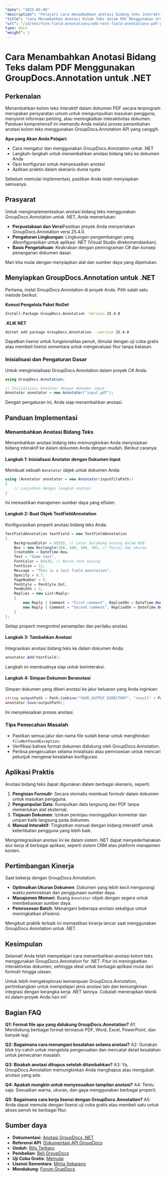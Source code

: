 ```yaml
---
"date": "2025-05-06"
"description": "Pelajari cara menambahkan anotasi bidang teks interaktif ke dokumen PDF Anda menggunakan GroupDocs.Annotation for .NET. Ikuti panduan langkah demi langkah ini untuk meningkatkan interaktivitas dokumen."
"title": "Cara Menambahkan Anotasi Kolom Teks dalam PDF Menggunakan GroupDocs.Annotation untuk .NET (Tutorial)"
"url": "/id/net/form-field-annotations/add-text-field-annotations-pdf-groupdocs-net/"
type: docs
"weight": 1
---
```


# Cara Menambahkan Anotasi Bidang Teks dalam PDF Menggunakan GroupDocs.Annotation untuk .NET

## Perkenalan

Menambahkan kolom teks interaktif dalam dokumen PDF secara terprogram merupakan persyaratan umum untuk mengumpulkan masukan pengguna, menyorot informasi penting, atau meningkatkan interaktivitas dokumen. Panduan komprehensif ini memandu Anda melalui proses penambahan anotasi kolom teks menggunakan GroupDocs.Annotation API yang canggih.

**Apa yang Akan Anda Pelajari:**
- Cara mengatur dan menggunakan GroupDocs.Annotation untuk .NET
- Langkah-langkah untuk menambahkan anotasi bidang teks ke dokumen Anda
- Opsi konfigurasi untuk menyesuaikan anotasi
- Aplikasi praktis dalam skenario dunia nyata

Sebelum memulai implementasi, pastikan Anda telah menyiapkan semuanya.

## Prasyarat

Untuk mengimplementasikan anotasi bidang teks menggunakan GroupDocs.Annotation untuk .NET, Anda memerlukan:
- **Perpustakaan dan Versi**Pastikan proyek Anda menyertakan GroupDocs.Annotation versi 25.4.0.
- **Pengaturan Lingkungan**: Lingkungan pengembangan yang dikonfigurasikan untuk aplikasi .NET (Visual Studio direkomendasikan).
- **Basis Pengetahuan**: Keakraban dengan pemrograman C# dan konsep penanganan dokumen dasar.

Mari kita mulai dengan menyiapkan alat dan sumber daya yang diperlukan.

## Menyiapkan GroupDocs.Annotation untuk .NET

Pertama, instal GroupDocs.Annotation di proyek Anda. Pilih salah satu metode berikut:

**Konsol Pengelola Paket NuGet**
```bash
Install-Package GroupDocs.Annotation -Version 25.4.0
```

**.KLIK NET**
```bash
dotnet add package GroupDocs.Annotation --version 25.4.0
```

Dapatkan lisensi untuk fungsionalitas penuh, dimulai dengan uji coba gratis atau membeli lisensi sementara untuk mengevaluasi fitur tanpa batasan.

### Inisialisasi dan Pengaturan Dasar

Untuk menginisialisasi GroupDocs.Annotation dalam proyek C# Anda:
```csharp
using GroupDocs.Annotation;

// Inisialisasi Anotator dengan dokumen input
Annotator annotator = new Annotator("input.pdf");
```
Dengan pengaturan ini, Anda siap menambahkan anotasi.

## Panduan Implementasi

### Menambahkan Anotasi Bidang Teks

Menambahkan anotasi bidang teks memungkinkan Anda menyisipkan bidang interaktif ke dalam dokumen Anda dengan mudah. Berikut caranya:

#### Langkah 1: Inisialisasi Anotator dengan Dokumen Input
Membuat sebuah `Annotator` objek untuk dokumen Anda:
```csharp
using (Annotator annotator = new Annotator(inputFilePath))
{
    // Lanjutkan dengan langkah anotasi
}
```
Ini memastikan manajemen sumber daya yang efisien.

#### Langkah 2: Buat Objek TextFieldAnnotation
Konfigurasikan properti anotasi bidang teks Anda:
```csharp
TextFieldAnnotation textField = new TextFieldAnnotation
{
    BackgroundColor = 65535, // Latar belakang kuning dalam RGB
    Box = new Rectangle(100, 100, 100, 50), // Posisi dan ukuran
    CreatedOn = DateTime.Now,
    Text = "Some text",
    FontColor = 65535, // Warna font kuning
    FontSize = 12,
    Message = "This is a text field annotation",
    Opacity = 0.7,
    PageNumber = 0,
    PenStyle = PenStyle.Dot,
    PenWidth = 3,
    Replies = new List<Reply>
    {
        new Reply { Comment = "First comment", RepliedOn = DateTime.Now },
        new Reply { Comment = "Second comment", RepliedOn = DateTime.Now }
    }
};
```
Setiap properti mengontrol penampilan dan perilaku anotasi.

#### Langkah 3: Tambahkan Anotasi
Integrasikan anotasi bidang teks ke dalam dokumen Anda:
```csharp
annotator.Add(textField);
```
Langkah ini membuatnya siap untuk berinteraksi.

#### Langkah 4: Simpan Dokumen Beranotasi
Simpan dokumen yang diberi anotasi ke jalur keluaran yang Anda inginkan:
```csharp
string outputPath = Path.Combine("YOUR_OUTPUT_DIRECTORY", "result" + Path.GetExtension(inputFilePath));
annotator.Save(outputPath);
```
Ini menyelesaikan proses anotasi.

### Tips Pemecahan Masalah
- Pastikan semua jalur dan nama file sudah benar untuk menghindari `FileNotFoundException`.
- Verifikasi bahwa format dokumen didukung oleh GroupDocs.Annotation.
- Periksa pengecualian selama inisialisasi atau pemrosesan untuk mencari petunjuk mengenai kesalahan konfigurasi.

## Aplikasi Praktis

Anotasi bidang teks dapat digunakan dalam berbagai skenario, seperti:
1. **Pengisian Formulir**: Secara otomatis membuat formulir dalam dokumen untuk masukan pengguna.
2. **Pengumpulan Data**: Kumpulkan data langsung dari PDF tanpa memerlukan alat eksternal.
3. **Tinjauan Dokumen**: Izinkan peninjau meninggalkan komentar dan umpan balik langsung pada dokumen.
4. **Manual Interaktif**: Tingkatkan manual dengan bidang interaktif untuk keterlibatan pengguna yang lebih baik.

Mengintegrasikan anotasi ini ke dalam sistem .NET dapat menyederhanakan alur kerja di berbagai aplikasi, seperti sistem CRM atau platform manajemen konten.

## Pertimbangan Kinerja

Saat bekerja dengan GroupDocs.Annotation:
- **Optimalkan Ukuran Dokumen**: Dokumen yang lebih kecil mengurangi waktu pemrosesan dan penggunaan sumber daya.
- **Manajemen Memori**: Buang `Annotator` objek dengan segera untuk membebaskan sumber daya.
- **Pemrosesan Batch**: Menangani beberapa anotasi sekaligus untuk meningkatkan efisiensi.

Mengikuti praktik terbaik ini memastikan kinerja lancar saat menggunakan GroupDocs.Annotation untuk .NET.

## Kesimpulan

Selamat! Anda telah mempelajari cara menambahkan anotasi kolom teks menggunakan GroupDocs.Annotation for .NET. Fitur ini meningkatkan interaktivitas dokumen, sehingga ideal untuk berbagai aplikasi mulai dari formulir hingga ulasan.

Untuk lebih mengeksplorasi kemampuan GroupDocs.Annotation, pertimbangkan untuk mempelajari jenis anotasi lain dan kemungkinan integrasi dengan kerangka kerja .NET lainnya. Cobalah menerapkan teknik ini dalam proyek Anda hari ini!

## Bagian FAQ

**Q1: Format file apa yang didukung GroupDocs.Annotation?**
A1: Mendukung berbagai format termasuk PDF, Word, Excel, PowerPoint, dan banyak lagi.

**Q2: Bagaimana cara menangani kesalahan selama anotasi?**
A2: Gunakan blok try-catch untuk mengelola pengecualian dan mencatat detail kesalahan untuk pemecahan masalah.

**Q3: Bisakah anotasi dihapus setelah ditambahkan?**
A3: Ya, GroupDocs.Annotation memungkinkan Anda menghapus atau mengubah anotasi yang ada.

**Q4: Apakah mungkin untuk menyesuaikan tampilan anotasi?**
A4: Tentu saja. Sesuaikan warna, ukuran, dan gaya menggunakan berbagai properti.

**Q5: Bagaimana cara kerja lisensi dengan GroupDocs.Annotation?**
A5: Anda dapat memulai dengan lisensi uji coba gratis atau membeli satu untuk akses penuh ke berbagai fitur.

## Sumber daya
- **Dokumentasi**: [Anotasi GroupDocs .NET](https://docs.groupdocs.com/annotation/net/)
- **Referensi API**: [Dokumentasi API GroupDocs](https://reference.groupdocs.com/annotation/net/)
- **Unduh**: [Rilis Terbaru](https://releases.groupdocs.com/annotation/net/)
- **Pembelian**: [Beli GroupDocs](https://purchase.groupdocs.com/buy)
- **Uji Coba Gratis**: [Memulai](https://releases.groupdocs.com/annotation/net/)
- **Lisensi Sementara**: [Minta Sekarang](https://purchase.groupdocs.com/temporary-license/)
- **Mendukung**: [Forum GrupDocs](https://forum.groupdocs.com/c/annotation/)